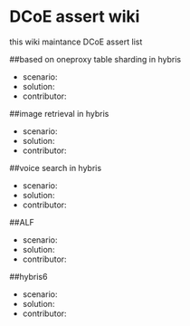 # DCoE assert wiki
this wiki maintance DCoE assert list 

##based on oneproxy table sharding in hybris 
* scenario:
* solution:
* contributor:

##image retrieval in hybris 
* scenario:
* solution:
* contributor:

##voice search in hybris 
* scenario:
* solution:
* contributor:

##ALF
* scenario:
* solution:
* contributor:

##hybris6
* scenario:
* solution:
* contributor:
